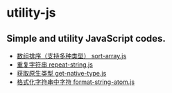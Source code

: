 # utility-js
Simple and utility JavaScript codes.
----

- [数组排序（支持多种类型） sort-array.js](https://wingmeng.github.io/utility-js/demo/sort-array.html)
- [重复字符串 repeat-string.js](https://wingmeng.github.io/utility-js/demo/repeat-string.html)
- [获取原生类型 get-native-type.js](https://wingmeng.github.io/utility-js/demo/get-native-type.html)
- [格式化字符串中字符 format-string-atom.js](https://wingmeng.github.io/utility-js/demo/format-string-atom.html)
